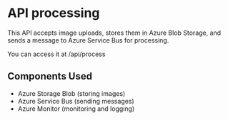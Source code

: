 # API processing

This API accepts image uploads, stores them in Azure Blob Storage, and sends a message to Azure Service Bus for processing.

You can access it at /api/process

## Components Used
- Azure Storage Blob (storing images)
- Azure Service Bus (sending messages)
- Azure Monitor (monitoring and logging)
